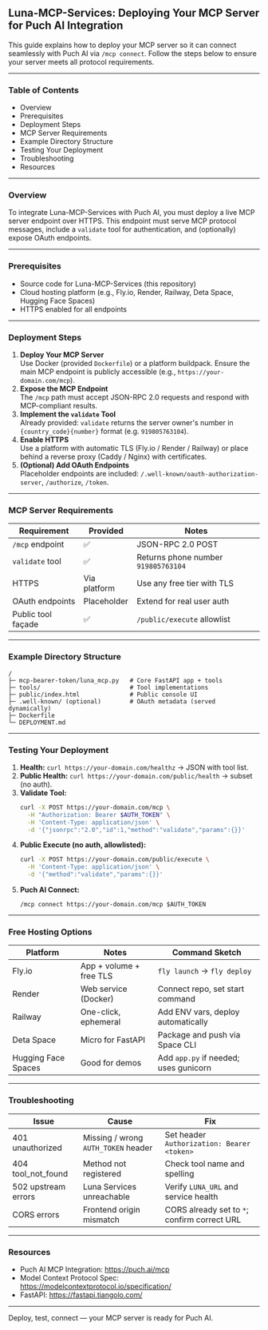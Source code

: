## Luna-MCP-Services: Deploying Your MCP Server for Puch AI Integration

This guide explains how to deploy your MCP server so it can connect seamlessly with Puch AI via `/mcp connect`. Follow the steps below to ensure your server meets all protocol requirements.

---

### Table of Contents

- Overview
- Prerequisites
- Deployment Steps
- MCP Server Requirements
- Example Directory Structure
- Testing Your Deployment
- Troubleshooting
- Resources

---

### Overview

To integrate Luna-MCP-Services with Puch AI, you must deploy a live MCP server endpoint over HTTPS. This endpoint must serve MCP protocol messages, include a `validate` tool for authentication, and (optionally) expose OAuth endpoints.

---

### Prerequisites

- Source code for Luna-MCP-Services (this repository)
- Cloud hosting platform (e.g., Fly.io, Render, Railway, Deta Space, Hugging Face Spaces)
- HTTPS enabled for all endpoints

---

### Deployment Steps

1. **Deploy Your MCP Server**  
   Use Docker (provided `Dockerfile`) or a platform buildpack. Ensure the main MCP endpoint is publicly accessible (e.g., `https://your-domain.com/mcp`).
2. **Expose the MCP Endpoint**  
   The `/mcp` path must accept JSON-RPC 2.0 requests and respond with MCP-compliant results.
3. **Implement the `validate` Tool**  
   Already provided: `validate` returns the server owner's number in `{country_code}{number}` format (e.g. `919805763104`).
4. **Enable HTTPS**  
   Use a platform with automatic TLS (Fly.io / Render / Railway) or place behind a reverse proxy (Caddy / Nginx) with certificates.
5. **(Optional) Add OAuth Endpoints**  
   Placeholder endpoints are included: `/.well-known/oauth-authorization-server`, `/authorize`, `/token`.

---

### MCP Server Requirements

| Requirement | Provided | Notes |
|-------------|----------|-------|
| `/mcp` endpoint | ✅ | JSON-RPC 2.0 POST |
| `validate` tool | ✅ | Returns phone number `919805763104` |
| HTTPS | Via platform | Use any free tier with TLS |
| OAuth endpoints | Placeholder | Extend for real user auth |
| Public tool façade | ✅ | `/public/execute` allowlist |

---

### Example Directory Structure

```
/
├─ mcp-bearer-token/luna_mcp.py   # Core FastAPI app + tools
├─ tools/                         # Tool implementations
├─ public/index.html              # Public console UI
├─ .well-known/ (optional)        # OAuth metadata (served dynamically)
├─ Dockerfile
└─ DEPLOYMENT.md
```

---

### Testing Your Deployment

1. **Health:** `curl https://your-domain.com/healthz` → JSON with tool list.  
2. **Public Health:** `curl https://your-domain.com/public/health` → subset (no auth).  
3. **Validate Tool:**  
   ```bash
   curl -X POST https://your-domain.com/mcp \
     -H "Authorization: Bearer $AUTH_TOKEN" \
     -H 'Content-Type: application/json' \
     -d '{"jsonrpc":"2.0","id":1,"method":"validate","params":{}}'
   ```
4. **Public Execute (no auth, allowlisted):**  
   ```bash
   curl -X POST https://your-domain.com/public/execute \
     -H 'Content-Type: application/json' \
     -d '{"method":"validate","params":{}}'
   ```
5. **Puch AI Connect:**  
   ```
   /mcp connect https://your-domain.com/mcp $AUTH_TOKEN
   ```

---

### Free Hosting Options

| Platform | Notes | Command Sketch |
|----------|-------|----------------|
| Fly.io | App + volume + free TLS | `fly launch` → `fly deploy` |
| Render | Web service (Docker) | Connect repo, set start command |
| Railway | One-click, ephemeral | Add ENV vars, deploy automatically |
| Deta Space | Micro for FastAPI | Package and push via Space CLI |
| Hugging Face Spaces | Good for demos | Add `app.py` if needed; uses gunicorn |

---

### Troubleshooting

| Issue | Cause | Fix |
|-------|-------|-----|
| 401 unauthorized | Missing / wrong `AUTH_TOKEN` header | Set header `Authorization: Bearer <token>` |
| 404 tool_not_found | Method not registered | Check tool name and spelling |
| 502 upstream errors | Luna Services unreachable | Verify `LUNA_URL` and service health |
| CORS errors | Frontend origin mismatch | CORS already set to `*`; confirm correct URL |

---

### Resources

- Puch AI MCP Integration: https://puch.ai/mcp
- Model Context Protocol Spec: https://modelcontextprotocol.io/specification/
- FastAPI: https://fastapi.tiangolo.com/

---

Deploy, test, connect — your MCP server is ready for Puch AI.
